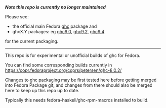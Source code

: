 ***Note this repo is currently no longer maintained***

Please see:

* the official main Fedora [ghc](https://src.fedoraproject.org/rpms/ghc) package and
* ghcX.Y packages: eg [ghc9.0](https://src.fedoraproject.org/rpms/ghc9.0), [ghc9.2](https://src.fedoraproject.org/rpms/ghc9.2), [ghc9.4](https://src.fedoraproject.org/rpms/ghc9.4)

for the current packaging.

----

This repo is for experimental or unofficial builds of ghc for Fedora.

You can find some corresponding builds currently in
https://copr.fedoraproject.org/coprs/petersen/ghc-8.0.2/

Changes to ghc packaging may be first tested here
before getting merged into Fedora Package git,
and changes from there should also be merged here
to keep up this repo up to date.

Typically this needs fedora-haskell/ghc-rpm-macros installed to build.
